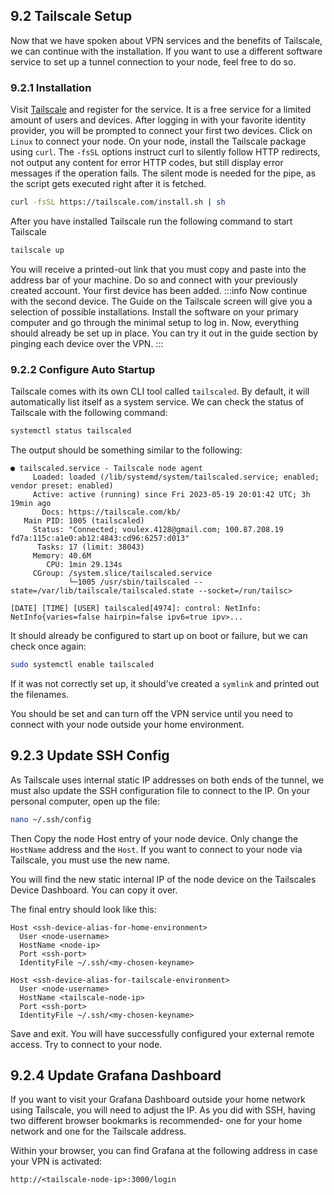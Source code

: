 ## 9.2 Tailscale Setup

Now that we have spoken about VPN services and the benefits of Tailscale, we can continue with the installation. If you want to use a different software service to set up a tunnel connection to your node, feel free to do so.

### 9.2.1 Installation

Visit [Tailscale](https://tailscale.com/) and register for the service. It is a free service for a limited amount of users and devices. After logging in with your favorite identity provider, you will be prompted to connect your first two devices. Click on `Linux` to connect your node. On your node, install the Tailscale package using `curl`. The `-fsSL` options instruct curl to silently follow HTTP redirects, not output any content for error HTTP codes, but still display error messages if the operation fails. The silent mode is needed for the pipe, as the script gets executed right after it is fetched.

```sh
curl -fsSL https://tailscale.com/install.sh | sh
```

After you have installed Tailscale run the following command to start Tailscale

```sh
tailscale up
```

You will receive a printed-out link that you must copy and paste into the address bar of your machine. Do so and connect with your previously created account. Your first device has been added.
:::info
Now continue with the second device. The Guide on the Tailscale screen will give you a selection of possible installations. Install the software on your primary computer and go through the minimal setup to log in. Now, everything should already be set up in place. You can try it out in the guide section by pinging each device over the VPN.
:::

### 9.2.2 Configure Auto Startup

Tailscale comes with its own CLI tool called `tailscaled`. By default, it will automatically list itself as a system service. We can check the status of Tailscale with the following command:

```sh
systemctl status tailscaled
```

The output should be something similar to the following:

```text
● tailscaled.service - Tailscale node agent
     Loaded: loaded (/lib/systemd/system/tailscaled.service; enabled; vendor preset: enabled)
     Active: active (running) since Fri 2023-05-19 20:01:42 UTC; 3h 19min ago
       Docs: https://tailscale.com/kb/
   Main PID: 1005 (tailscaled)
     Status: "Connected; voulex.4128@gmail.com; 100.87.208.19 fd7a:115c:a1e0:ab12:4843:cd96:6257:d013"
      Tasks: 17 (limit: 38043)
     Memory: 40.6M
        CPU: 1min 29.134s
     CGroup: /system.slice/tailscaled.service
             └─1005 /usr/sbin/tailscaled --state=/var/lib/tailscale/tailscaled.state --socket=/run/tailsc>

[DATE] [TIME] [USER] tailscaled[4974]: control: NetInfo: NetInfo{varies=false hairpin=false ipv6=true ipv>...
```

It should already be configured to start up on boot or failure, but we can check once again:

```sh
sudo systemctl enable tailscaled
```

If it was not correctly set up, it should've created a `symlink` and printed out the filenames.

You should be set and can turn off the VPN service until you need to connect with your node outside your home environment.

## 9.2.3 Update SSH Config

As Tailscale uses internal static IP addresses on both ends of the tunnel, we must also update the SSH configuration file to connect to the IP. On your personal computer, open up the file:

```sh
nano ~/.ssh/config
```

Then Copy the node Host entry of your node device. Only change the `HostName` address and the `Host`. If you want to connect to your node via Tailscale, you must use the new name.

You will find the new static internal IP of the node device on the Tailscales Device Dashboard. You can copy it over.

The final entry should look like this:

```text
Host <ssh-device-alias-for-home-environment>
  User <node-username>
  HostName <node-ip>
  Port <ssh-port>
  IdentityFile ~/.ssh/<my-chosen-keyname>

Host <ssh-device-alias-for-tailscale-environment>
  User <node-username>
  HostName <tailscale-node-ip>
  Port <ssh-port>
  IdentityFile ~/.ssh/<my-chosen-keyname>
```

Save and exit. You will have successfully configured your external remote access. Try to connect to your node.

## 9.2.4 Update Grafana Dashboard

If you want to visit your Grafana Dashboard outside your home network using Tailscale, you will need to adjust the IP. As you did with SSH, having two different browser bookmarks is recommended- one for your home network and one for the Tailscale address.

Within your browser, you can find Grafana at the following address in case your VPN is activated:

```text
http://<tailscale-node-ip>:3000/login
```
